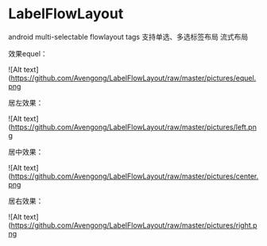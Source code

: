 # LabelFlowLayout
android multi-selectable flowlayout tags 支持单选、多选标签布局  流式布局



效果equel：

![Alt text](https://github.com/Avengong/LabelFlowLayout/raw/master/pictures/equel.png

居左效果：

![Alt text](https://github.com/Avengong/LabelFlowLayout/raw/master/pictures/left.png

居中效果：

![Alt text](https://github.com/Avengong/LabelFlowLayout/raw/master/pictures/center.png

居右效果：

![Alt text](https://github.com/Avengong/LabelFlowLayout/raw/master/pictures/right.png





